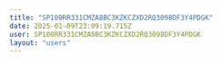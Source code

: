 ```yaml
---
title: "SP100RR331CMZA8BC3KZKCZXD2RQ3098DF3Y4PDGK"
date: 2025-01-09T23:09:19.715Z
user: SP100RR331CMZA8BC3KZKCZXD2RQ3098DF3Y4PDGK
layout: "users"
---
```

    